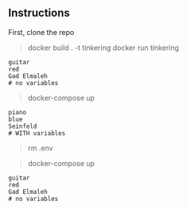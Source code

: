## Instructions

First, clone the repo


> docker build . -t tinkering
> docker run tinkering
```
guitar
red
Gad Elmaleh
# no variables
```
> docker-compose up
```
piano
blue
Seinfeld
# WITH variables
```
> rm .env

> docker-compose up
```
guitar
red
Gad Elmaleh
# no variables
```
